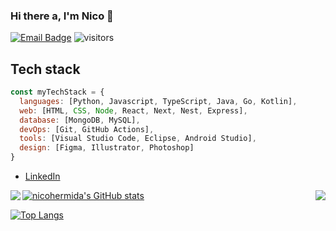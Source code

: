 ### Hi there a, I'm Nico 👋


[![Email Badge](https://img.shields.io/badge/-Email-c14438?style=flat-square&logo=Gmail&logoColor=white&link=mailto:hermida.nicolas101@gmail.com)](mailto:hermida.nicolas101@gmail.com)
![visitors](https://visitor-badge.laobi.icu/badge?page_id=nicohermida01)

## Tech stack

```js
const myTechStack = {
  languages: [Python, Javascript, TypeScript, Java, Go, Kotlin],
  web: [HTML, CSS, Node, React, Next, Nest, Express],
  database: [MongoDB, MySQL],
  devOps: [Git, GitHub Actions],
  tools: [Visual Studio Code, Eclipse, Android Studio],
  design: [Figma, Illustrator, Photoshop]
}
```

- [LinkedIn](https://www.linkedin.com/in/nico-hermida/)

<a href="https://github.com/anuraghazra/github-readme-stats">
  <img align="left" src="https://github-readme-stats.vercel.app/api?username=nicohermida01&show_icons=true&theme=tokyonight&hide_border=true"/>
</a>
<a href="https://github.com/anuraghazra/github-readme-stats">
  <img align="right" src="https://github-readme-stats.vercel.app/api/top-langs/?username=nicohermida01&show_icons=true&theme=tokyonight&hide_border=true" />
</a>

[![nicohermida's GitHub stats](https://github-readme-stats.vercel.app/api?username=nicohermida01&show_icons=true&theme=tokyonight&hide_border=true)](https://github.com/anuraghazra/github-readme-stats)

[![Top Langs](https://github-readme-stats.vercel.app/api/top-langs/?username=nicohermida01&show_icons=true&theme=tokyonight&hide_border=true)](https://github.com/anuraghazra/github-readme-stats)

<!--
**nicohermida01/nicohermida01** is a ✨ _special_ ✨ repository because its `README.md` (this file) appears on your GitHub profile.

Here are some ideas to get you started:

- 🔭 I’m currently working on ...
- 🌱 I’m currently learning ...
- 👯 I’m looking to collaborate on ...
- 🤔 I’m looking for help with ...
- 💬 Ask me about ...
- 📫 How to reach me: ...
- 😄 Pronouns: ...
- ⚡ Fun fact: ...
-->
